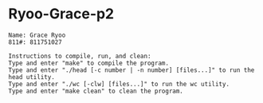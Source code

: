 # Ryoo-Grace-p2

    Name: Grace Ryoo
    811#: 811751027

    Instructions to compile, run, and clean:
    Type and enter "make" to compile the program.
    Type and enter "./head [-c number | -n number] [files...]" to run the head utility.
    Type and enter "./wc [-clw] [files...]" to run the wc utility.
    Type and enter "make clean" to clean the program.